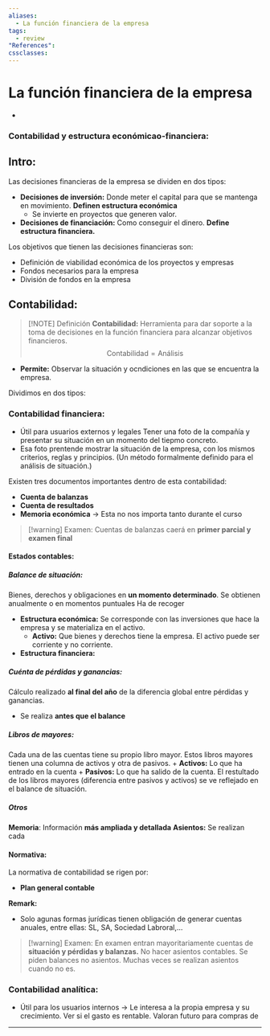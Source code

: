 ```yaml
---
aliases:
  - La función financiera de la empresa
tags:
  - review
"References":
cssclasses:
---
```

# La función financiera de la empresa
+ 
### Contabilidad y estructura económicao-financiera:
## Intro:
Las decisiones financieras de la empresa se dividen en dos tipos: 
+ **Decisiones de inversión:** Donde meter el capital para que se mantenga en movimiento. **Definen estructura económica**
	+ Se invierte en proyectos que generen valor. 
+ **Decisiones de financiación:** Como conseguir el dinero. **Define estructura financiera.**

Los objetivos que tienen las decisiones financieras son: 
+ Definición de viabilidad económica de los proyectos y empresas
+ Fondos necesarios para la empresa
+ División de fondos en la empresa

## Contabilidad: 

> [!NOTE] Definición 
 > **Contabilidad:** Herramienta para dar soporte a la toma de decisiones en la función financiera para alcanzar objetivos financieros. 
 > $$ \text{Contabilidad} = \text{Análisis}$$

+ **Permite:** Observar la situación y ocndiciones en las que se encuentra la empresa.

Dividimos en dos tipos: 
### Contabilidad financiera: 
+ Útil para usuarios externos y legales
Tener una foto de la compañía y presentar su situación en un momento del tiepmo concreto. 
+ Esa foto prentende mostrar la situación de la empresa, con los mismos criterios, reglas y principios. (Un método formalmente definido para el análisis de situación.)

Existen tres documentos importantes dentro de esta contabilidad:
+ **Cuenta de balanzas**
+ **Cuenta de resultados**
+ **Memoria económica** → Esta no nos importa tanto durante el curso 

> [!warning] Examen: 
> Cuentas de balanzas caerá en **primer parcial y examen final** 

#### Estados contables:
##### Balance de situación: 
Bienes, derechos y obligaciones en **un momento determinado**. Se obtienen anualmente o en momentos puntuales
Ha de recoger 

+ **Estructura económica:** Se corresponde con las inversiones que hace la empresa y se materializa en el activo. 
	+ **Activo:** Que bienes y derechos tiene la empresa. El activo puede ser corriente y no corriente. 
+ **Estructura financiera:** 
##### Cuénta de pérdidas y ganancias:
Cálculo realizado **al final del año** de la diferencia global entre pérdidas y ganancias. 
+ Se realiza **antes que el balance**

##### Libros de mayores:
Cada una de las cuentas tiene su propio libro mayor. Estos libros mayores tienen una columna de activos y otra de pasivos. 
	+ **Activos:** Lo que ha entrado en la cuenta
	+ **Pasivos:** Lo que ha salido de la cuenta. 
	El restultado de los libros mayores (diferencia entre pasivos y activos) se ve reflejado en el balance de situación. 
##### Otros
**Memoria**: Información **más ampliada y detallada**
**Asientos:** Se realizan cada 

#### Normativa:
La normativa de contabilidad se rigen por:
+ **Plan general contable** 

**Remark:** 
+ Solo agunas formas jurídicas tienen obligación de generar cuentas anuales, entre ellas: SL, SA, Sociedad Labroral,…

> [!warning] Examen: 
> En examen entran mayoritariamente cuentas de **situación y pérdidas y balanzas.** 
> No hacer asientos contables. Se piden balances no asientos. Muchas veces se realizan asientos cuando no es.

### Contabilidad analítica: 
+ Útil para los usuarios internos → Le interesa a la propia empresa y su crecimiento.
Ver si el gasto es rentable. Valoran futuro para compras de 


***